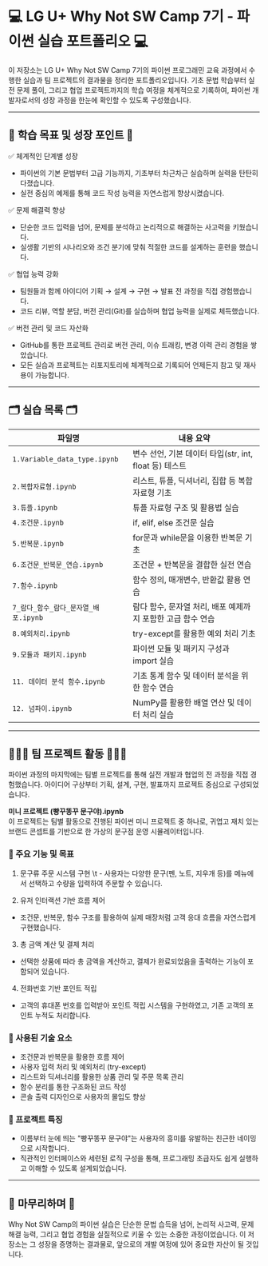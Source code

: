 # 💻 LG U+ Why Not SW Camp 7기 - 파이썬 실습 포트폴리오 💻
이 저장소는 LG U+ Why Not SW Camp 7기의 파이썬 프로그래민 교육 과정에서 수행한 실습과 팀 프로젝트의 결과물을 정리한 포트폴리오입니다. 기초 문법 학습부터 실전 문제 풀이, 그리고 협업 프로젝트까지의 학습 여정을 체계적으로 기록하여, 파이썬 개발자로서의 성장 과정을 한눈에 확인할 수 있도록 구성했습니다.

---

## 🌱 학습 목표 및 성장 포인트 🌱
✅ 체계적인 단계별 성장
- 파이썬의 기본 문법부터 고급 기능까지, 기초부터 차근차근 실습하며 실력을 탄탄히 다졌습니다.
- 실전 중심의 예제를 통해 코드 작성 능력을 자연스럽게 향상시켰습니다.

✅ 문제 해결력 향상
- 단순한 코드 입력을 넘어, 문제를 분석하고 논리적으로 해결하는 사고력을 키웠습니다.
- 실생활 기반의 시나리오와 조건 분기에 맞춰 적절한 코드를 설계하는 훈련을 했습니다.

✅ 협업 능력 강화
- 팀원들과 함께 아이디어 기획 → 설계 → 구현 → 발표 전 과정을 직접 경험했습니다.
- 코드 리뷰, 역할 분담, 버전 관리(Git)를 실습하며 협업 능력을 실제로 체득했습니다.

✅ 버전 관리 및 코드 자산화
- GitHub를 통한 프로젝트 관리로 버전 관리, 이슈 트래킹, 변경 이력 관리 경험을 쌓았습니다.
- 모든 실습과 프로젝트는 리포지토리에 체계적으로 기록되어 언제든지 참고 및 재사용이 가능합니다.

---

## 🗂️ 실습 목록 🗂️
| 파일명                          | 내용 요약                                   |
| ---------------------------- | --------------------------------------- |
| `1.Variable_data_type.ipynb` | 변수 선언, 기본 데이터 타입(str, int, float 등) 테스트 |
| `2.복합자료형.ipynb`              | 리스트, 튜플, 딕셔너리, 집합 등 복합 자료형 기초           |
| `3.튜플.ipynb`                 | 튜플 자료형 구조 및 활용법 실습                      |
| `4.조건문.ipynb`                | if, elif, else 조건문 실습                   |
| `5.반복문.ipynb`                | for문과 while문을 이용한 반복문 기초                |
| `6.조건문_반복문_연습.ipynb`         | 조건문 + 반복문을 결합한 실전 연습                    |
| `7.함수.ipynb`                 | 함수 정의, 매개변수, 반환값 활용 연습                  |
| `7_람다_함수_람다_문자열_배포.ipynb`    | 람다 함수, 문자열 처리, 배포 예제까지 포함한 고급 함수 연습     |
| `8.예외처리.ipynb`               | try-except를 활용한 예외 처리 기초                |
| `9.모듈과 패키지.ipynb`            | 파이썬 모듈 및 패키지 구성과 import 실습              |
| `11. 데이터 분석 함수.ipynb`        | 기초 통계 함수 및 데이터 분석을 위한 함수 연습             |
| `12. 넘파이.ipynb`              | NumPy를 활용한 배열 연산 및 데이터 처리 실습            |

---

## 🧑‍🤝‍🧑 팀 프로젝트 활동 🧑‍🤝‍🧑
파이썬 과정의 마지막에는 팀별 프로젝트를 통해 실전 개발과 협업의 전 과정을 직접 경험했습니다. 아이디어 구상부터 기획, 설계, 구현, 발표까지 프로젝트 중심으로 구성되었습니다.

**미니 프로젝트 (빵꾸똥꾸 문구야).ipynb**\
이 프로젝트는 팀별 활동으로 진행된 파이썬 미니 프로젝트 중 하나로, 귀엽고 재치 있는 브랜드 콘셉트를 기반으로 한 가상의 문구점 운영 시뮬레이터입니다.

### 🎯 주요 기능 및 목표
1. 문구류 주문 시스템 구현
\t - 사용자는 다양한 문구(펜, 노트, 지우개 등)를 메뉴에서 선택하고 수량을 입력하여 주문할 수 있습니다.

2. 유저 인터랙션 기반 흐름 제어
  - 조건문, 반복문, 함수 구조를 활용하여 실제 매장처럼 고객 응대 흐름을 자연스럽게 구현했습니다.

3. 총 금액 계산 및 결제 처리
  - 선택한 상품에 따라 총 금액을 계산하고, 결제가 완료되었음을 출력하는 기능이 포함되어 있습니다.

4. 전화번호 기반 포인트 적립
  - 고객의 휴대폰 번호를 입력받아 포인트 적립 시스템을 구현하였고, 기존 고객의 포인트 누적도 처리합니다.

### 🧠 사용된 기술 요소
- 조건문과 반복문을 활용한 흐름 제어
- 사용자 입력 처리 및 예외처리 (try-except)
- 리스트와 딕셔너리를 활용한 상품 관리 및 주문 목록 관리
- 함수 분리를 통한 구조화된 코드 작성
- 콘솔 출력 디자인으로 사용자의 몰입도 향상

### 🌟 프로젝트 특징
- 이름부터 눈에 띄는 "빵꾸똥꾸 문구야"는 사용자의 흥미를 유발하는 친근한 네이밍으로 시작합니다.
- 직관적인 인터페이스와 세련된 로직 구성을 통해, 프로그래밍 초급자도 쉽게 실행하고 이해할 수 있도록 설계되었습니다.

---

## 📌 마무리하며 📌
Why Not SW Camp의 파이썬 실습은 단순한 문법 습득을 넘어, 논리적 사고력, 문제 해결 능력, 그리고 협업 경험을 실질적으로 키울 수 있는 소중한 과정이었습니다. 이 저장소는 그 성장을 증명하는 결과물로, 앞으로의 개발 여정에 있어 중요한 자산이 될 것입니다.

